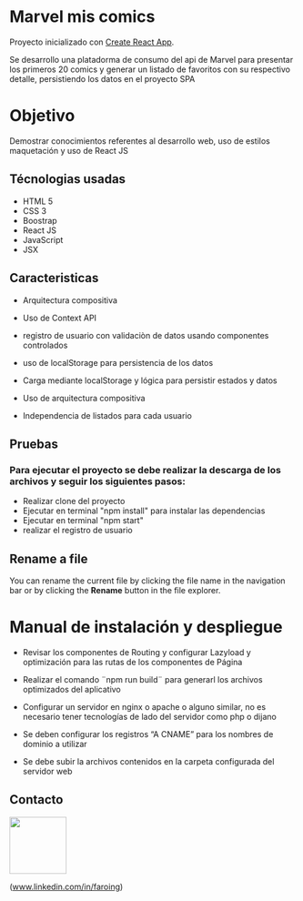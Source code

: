 # Marvel mis comics
Proyecto inicializado con [Create React App](https://github.com/facebook/create-react-app).

Se desarrollo una platadorma de consumo del api de Marvel para presentar los primeros 20 comics y generar un listado de favoritos con su respectivo detalle, persistiendo los datos en el proyecto SPA


# Objetivo
Demostrar conocimientos  referentes al desarrollo web, uso de estilos maquetación y uso de React JS

## Técnologias usadas
- HTML 5
- CSS 3
- Boostrap
- React JS
- JavaScript
- JSX


## Caracteristicas
-   Arquitectura compositiva

-  Uso de Context API
-  registro de usuario con validaciòn de datos usando componentes controlados
-  uso de localStorage para persistencia de los datos
-  Carga mediante localStorage y lógica para persistir estados y datos
-  Uso de arquitectura compositiva
- Independencia de listados para cada usuario

## Pruebas
### Para ejecutar el proyecto se debe realizar la descarga de los archivos y seguir los siguientes pasos:

-   Realizar clone del proyecto
-   Ejecutar en terminal "npm install" para instalar las dependencias
-   Ejecutar en terminal "npm start"
-   realizar el registro de usuario

## Rename a file

You can rename the current file by clicking the file name in the navigation bar or by clicking the **Rename** button in the file explorer.

# Manual de instalación y despliegue


- Revisar los componentes de Routing y configurar Lazyload y optimización para las rutas de los componentes de Página

- Realizar el comando ¨npm run build¨ para generarl los archivos optimizados del aplicativo

- Configurar un servidor en nginx o apache o alguno similar, no es necesario tener tecnologías de lado del servidor como php o dijano

- Se deben configurar los registros “A CNAME” para los nombres de dominio a utilizar

- Se debe subir la archivos contenidos en la carpeta configurada del servidor web

## Contacto
<img  target="_blank"  src="https://cdn.jsdelivr.net/gh/devicons/devicon/icons/linkedin/linkedin-original.svg"  width="100">

(www.linkedin.com/in/faroing)